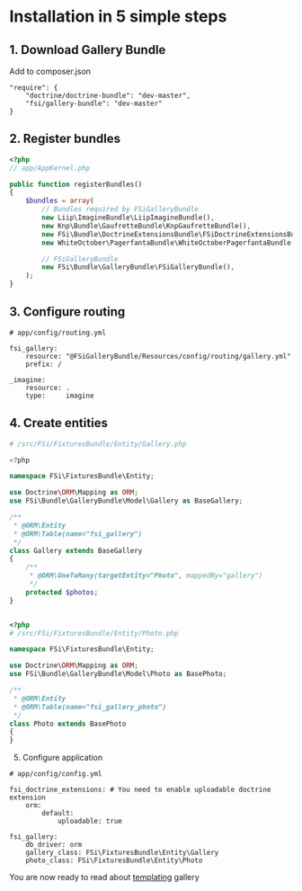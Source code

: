 # Installation in 5 simple steps

## 1. Download Gallery Bundle

Add to composer.json

```
"require": {
    "doctrine/doctrine-bundle": "dev-master",
    "fsi/gallery-bundle": "dev-master"
}
```

## 2. Register bundles

```php
<?php
// app/AppKernel.php

public function registerBundles()
{
    $bundles = array(
        // Bundles required by FSiGalleryBundle
        new Liip\ImagineBundle\LiipImagineBundle(),
        new Knp\Bundle\GaufretteBundle\KnpGaufretteBundle(),
        new FSi\Bundle\DoctrineExtensionsBundle\FSiDoctrineExtensionsBundle(),
        new WhiteOctober\PagerfantaBundle\WhiteOctoberPagerfantaBundle(),

        // FSiGalleryBundle
        new FSi\Bundle\GalleryBundle\FSiGalleryBundle(),
    );
}
```

## 3. Configure routing

```
# app/config/routing.yml

fsi_gallery:
    resource: "@FSiGalleryBundle/Resources/config/routing/gallery.yml"
    prefix: /

_imagine:
    resource: .
    type:     imagine
```

## 4. Create entities

```php
# /src/FSi/FixturesBundle/Entity/Gallery.php

<?php

namespace FSi\FixturesBundle\Entity;

use Doctrine\ORM\Mapping as ORM;
use FSi\Bundle\GalleryBundle\Model\Gallery as BaseGallery;

/**
 * @ORM\Entity
 * @ORM\Table(name="fsi_gallery")
 */
class Gallery extends BaseGallery
{
    /**
     * @ORM\OneToMany(targetEntity="Photo", mappedBy="gallery")
     */
    protected $photos;
}

```

```php

<?php
# /src/FSi/FixturesBundle/Entity/Photo.php

namespace FSi\FixturesBundle\Entity;

use Doctrine\ORM\Mapping as ORM;
use FSi\Bundle\GalleryBundle\Model\Photo as BasePhoto;

/**
 * @ORM\Entity
 * @ORM\Table(name="fsi_gallery_photo")
 */
class Photo extends BasePhoto
{
}
```
5. Configure application

```
# app/config/config.yml

fsi_doctrine_extensions: # You need to enable uploadable doctrine extension
    orm:
        default:
            uploadable: true

fsi_gallery:
    db_driver: orm
    gallery_class: FSi\FixturesBundle\Entity\Gallery
    photo_class: FSi\FixturesBundle\Entity\Photo
```

You are now ready to read about [templating](templating.md) gallery


